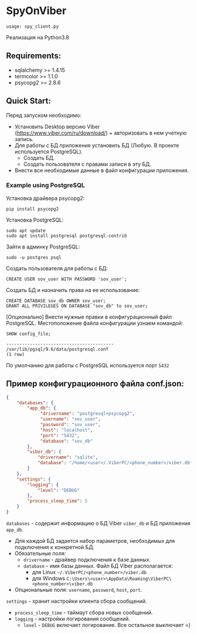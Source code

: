 # SpyOnViber
```
usage: spy_client.py 
```

Реализация на Python3.8


## Requirements:
  * sqlalchemy >= 1.4.15
  * termcolor >= 1.1.0
  * psycopg2 >= 2.8.6


## Quick Start:

Перед запуском необходимо:
  * Установить Desktop версию Viber (https://www.viber.com/ru/download/) + авторизовать в нем учетную запись.
  * Для работы с БД приложения установить БД (Любую. В проекте используется PostgreSQL).
    * Создать БД.
    * Создать пользователя с правами записи в эту БД.
  * Внести все необходимые данные в файл конфигурации приложения.  

### Example using PostgreSQL

Установка драйвера psycopg2:
```shell
pip install psycopg2
```

Установка PostgreSQL:
```shell
sudo apt update
sudo apt install postgresql postgresql-contrib
```

Зайти в админку PostgreSQL:
```shell
sudo -u postgres psql
```

Создать пользователя для работы с БД:
```
CREATE USER sov_user WITH PASSWORD 'sov_user';
```

Создать БД и назначить права на ее использование:
```
CREATE DATABASE sov_db OWNER sov_user;
GRANT ALL PRIVILEGES ON DATABASE "sov_db" to sov_user;
```

[Опционально] Внести нужные правки в конфигурационный файл PostgreSQL.
Местоположение файла конфигурации узнаем командой: 
```
SHOW config_file;

----------------------------------------- 
/var/lib/pgsql/9.6/data/postgresql.conf
(1 row)
```

По умолчанию для работы с PostgreSQL используется порт `5432`

## Пример конфигурационного файла conf.json:
```json
{
    "databases": {
        "app_db": {
             "drivername": "postgresql+psycopg2",
             "username": "sov_user",
             "password": "sov_user",
             "host": "localhost",
             "port": "5432",
             "database": "sov_db"
        },
        "viber_db": {
            "drivername": "sqlite",
            "database": "/home/<user>/.ViberPC/<phone_number>/viber.db"
        }
    },
    "settings": {
        "logging": {
            "level": "DEBUG"
        },
        "process_sleep_time": 5
    }    
}
```

`databases` - содержит информацию о БД Viber `viber_db` и БД приложения `app_db`.

  * Для каждой БД задается набор параметров, необходимых для подключения к конкретной БД.
  * Обязательные поля: 
    * `drivername` - драйвер подключения к базе данных.
    * `database` - имя базы данных. Файл БД Viber располагается:
      * для Linux `~/.ViberPC/<phone_number>/viber.db`
      * для Windows `C:\Users\<user>\AppData\Roaming\ViberPC\<phone_number>\viber.db`
  * Опциональные поля: `username`, `password`, `host`, `port`.

`settings` - хранит настройки клиента сбора сообщений.
  * `process_sleep_time` - таймаут сбора новых сообщений.
  * `logging` - настройки логирования сообщений. 
    * `level` - `DEBUG` включает логирование. Все остальное выключает =)